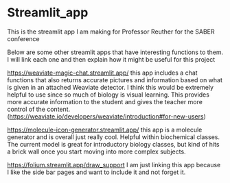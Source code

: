 # Streamlit_app
This is the streamlit app I am making for Professor Reuther for the SABER conference

Below are some other streamlit apps that have interesting functions to them. I will link each one and then explain how it might be useful for this project


https://weaviate-magic-chat.streamlit.app/
this app includes a chat functions that also returns accurate pictures and information based on what is given in an attached Weaviate detector. I think this would be extremely helpful to use since so much of biology is visual learning. This provides more accurate information to the student and gives the teacher more control of the content. (https://weaviate.io/developers/weaviate/introduction#for-new-users)


https://molecule-icon-generator.streamlit.app/
this app is a molecule generator and is overall just really cool. Helpful within biochemical classes. The current model is great for introductory biology classes, but kind of hits a brick wall once you start moving into more complex subjects.

https://folium.streamlit.app/draw_support
I am just linking this app because I like the side bar pages and want to include it and not forget it.